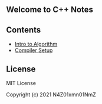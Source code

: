 ## Welcome to C++ Notes

## Contents

- [Intro to Algorithm](./01-algorithm)
- [Compiler Setup](./02-compiler-setup)

## License

MIT License

Copyright (c) 2021 N4Z01xmn01NmZ
